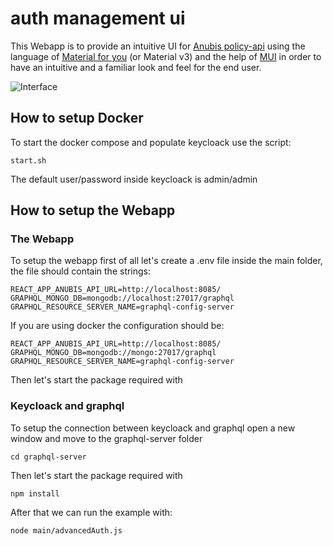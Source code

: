 # auth management ui

This Webapp is to provide an intuitive UI for [Anubis policy-api](https://github.com/orchestracities/anubis) using the language of [Material for you](https://m3.material.io/) (or Material v3) and the help of [MUI](https://mui.com/) in order to have an intuitive and a familiar look and feel for the end user.

![Interface](https://user-images.githubusercontent.com/34061179/161280350-a7a9fa46-9176-447c-b031-050f9e17f6a7.png)

## How to setup Docker

To start the docker compose and populate keycloack use the script:

```
start.sh
```

The default user/password inside keycloack is admin/admin

## How to setup the Webapp

### The Webapp

To setup the webapp first of all let's create a .env file inside the main folder, the file should contain the strings:

```
REACT_APP_ANUBIS_API_URL=http://localhost:8085/
GRAPHQL_MONGO_DB=mongodb://localhost:27017/graphql
GRAPHQL_RESOURCE_SERVER_NAME=graphql-config-server
```
If you are using docker the configuration should be:

```
REACT_APP_ANUBIS_API_URL=http://localhost:8085/
GRAPHQL_MONGO_DB=mongodb://mongo:27017/graphql
GRAPHQL_RESOURCE_SERVER_NAME=graphql-config-server
```
Then let's start the package required with

### Keycloack and graphql

To setup the connection between keycloack and graphql open a new window and move to the graphql-server folder

```
cd graphql-server
```

Then let's start the package required with

```
npm install
```


After that we can run the example with:

```
node main/advancedAuth.js
```
